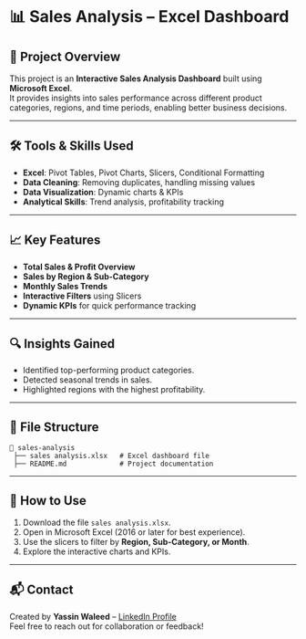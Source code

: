 # 📊 Sales Analysis – Excel Dashboard

## 📌 Project Overview
This project is an **Interactive Sales Analysis Dashboard** built using **Microsoft Excel**.  
It provides insights into sales performance across different product categories, regions, and time periods, enabling better business decisions.

---

## 🛠 Tools & Skills Used
- **Excel**: Pivot Tables, Pivot Charts, Slicers, Conditional Formatting
- **Data Cleaning**: Removing duplicates, handling missing values
- **Data Visualization**: Dynamic charts & KPIs
- **Analytical Skills**: Trend analysis, profitability tracking

---

## 📈 Key Features
- **Total Sales & Profit Overview**  
- **Sales by Region & Sub-Category**  
- **Monthly Sales Trends**  
- **Interactive Filters** using Slicers  
- **Dynamic KPIs** for quick performance tracking  

---

## 🔍 Insights Gained
- Identified top-performing product categories.
- Detected seasonal trends in sales.
- Highlighted regions with the highest profitability.

---

## 📂 File Structure
```
📁 sales-analysis
 ├── sales analysis.xlsx   # Excel dashboard file
 ├── README.md             # Project documentation
```

---

## 🚀 How to Use
1. Download the file `sales analysis.xlsx`.
2. Open in Microsoft Excel (2016 or later for best experience).
3. Use the slicers to filter by **Region, Sub-Category, or Month**.
4. Explore the interactive charts and KPIs.



---

## 📬 Contact
Created by **Yassin Waleed** – [LinkedIn Profile](https://www.linkedin.com/in/yassin-waleed-365a9623b/)  
Feel free to reach out for collaboration or feedback!
